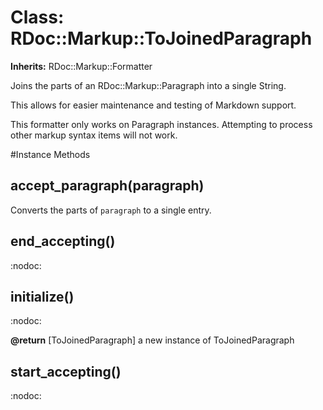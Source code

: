 # Class: RDoc::Markup::ToJoinedParagraph
**Inherits:** RDoc::Markup::Formatter
    

Joins the parts of an RDoc::Markup::Paragraph into a single String.

This allows for easier maintenance and testing of Markdown support.

This formatter only works on Paragraph instances.  Attempting to process other
markup syntax items will not work.



#Instance Methods
## accept_paragraph(paragraph) [](#method-i-accept_paragraph)
Converts the parts of `paragraph` to a single entry.

## end_accepting() [](#method-i-end_accepting)
:nodoc:

## initialize() [](#method-i-initialize)
:nodoc:

**@return** [ToJoinedParagraph] a new instance of ToJoinedParagraph

## start_accepting() [](#method-i-start_accepting)
:nodoc:

